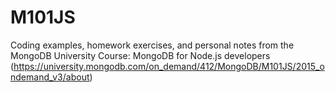# M101JS
Coding examples, homework exercises, and personal notes from the MongoDB University Course: MongoDB for Node.js developers (https://university.mongodb.com/on_demand/412/MongoDB/M101JS/2015_ondemand_v3/about)
